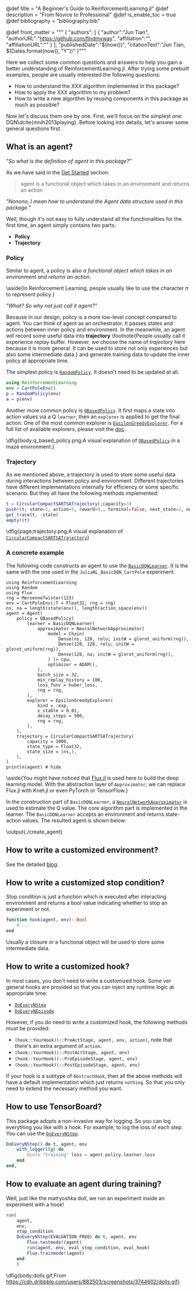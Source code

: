 @def title = "A Beginner's Guide to ReinforcementLearning.jl"
@def description = "From Novice to Professional"
@def is_enable_toc = true
@def bibliography = "bibliography.bib"

@def front_matter = """
    {
        "authors": [
            {
                "author":"Jun Tian",
                "authorURL":"https://github.com/findmyway",
                "affiliation":"",
                "affiliationURL":""
            }
        ],
        "publishedDate":"$(now())",
        "citationText":"Jun Tian, $(Dates.format(now(), "Y"))"
    }"""

Here we collect some common questions and answers to help you gain a better understanding of ReinforcementLearning.jl. After trying some prebuilt examples, people are usually interested the following questions:

- How to understand the XXX algorithm implemented in this package?
- How to apply the XXX algorithm to my problem?
- How to write a new algorithm by reusing components in this package as much as possible?

Now let's discuss them one by one. First, we'll focus on the simplest one: DQN\dcite{mnih2013playing}. Before looking into details, let's answer some general questions first.

## What is an agent?

*"So what is the definition of agent in this package?"*

As we have said in the [Get Started](/get_started#agent) section:

> agent is a functional object which takes in an environment and returns an action

*"Nonono, I mean how to understand the Agent data structure used in this package."*

Well, though it's not easy to fully understand all the functionalities for the first time, an agent simply contains two parts:

- **Policy**
- **Trajectory**

### Policy

Similar to agent, a policy is also *a functional object which takes in an environment and returns an action*.

\aside{In Reinforcement Learning, people usually like to use the character $\pi$ to represent policy.}

*"What? So why not just call it agent?"*

Because in our design, policy is a more low-level concept compared to agent. You can think of agent as an orchestrator. It passes states and actions between inner policy and environment. In the meanwhile, an agent will record some useful data into **trajectory** \footnote{People usually call it experience replay buffer. However, we choose the name of *trajectory* here because it is more general. It can be used to store not only experiences but also some intermediate data.} and generate training data to update the inner policy at appropriate time.

The simplest policy is [`RandomPolicy`](https://juliareinforcementlearning.org/ReinforcementLearning.jl/latest/rl_base/#ReinforcementLearningBase.RandomPolicy). It doesn't need to be updated at all.

```julia
using ReinforcementLearning
env = CartPoleEnv()
p = RandomPolicy(env)
a = p(env)
```

Another more common policy is [`QBasedPolicy`](https://juliareinforcementlearning.org/ReinforcementLearning.jl/latest/rl_core/#ReinforcementLearningCore.QBasedPolicy). It first maps a state into action values via a Q `learner`, then an `explorer` is applied to get the final action. One of the most common explorer is [`EpsilonGreedyExplorer`](https://juliareinforcementlearning.org/ReinforcementLearning.jl/latest/rl_core/#Explorers-1). For a full list of available explorers, please visit the [doc](https://juliareinforcementlearning.org/ReinforcementLearning.jl/latest/rl_core/#Explorers-1).

\dfig{body;q_based_policy.png;A visual explanation of [`QBasedPolicy`](https://juliareinforcementlearning.org/ReinforcementLearning.jl/latest/rl_core/#ReinforcementLearningCore.QBasedPolicy) in a maze environment.}

### Trajectory

As we mentioned above, a trajectory is used to store some useful data during interactions between policy and environment. Different trajectories have different implementations internally for efficiency or some specific scenario. But they all have the following methods implemented:

```julia
t = CircularCompactSARTSATrajectory(;capacity=3)
push!(t; state=1, action=1, reward=0., terminal=false, next_state=2, next_action=2)
get_trace(t, :state)
empty!(t)
```

\dfig{page;trajectory.png;A visual explanation of [`CircularCompactSARTSATrajectory`](https://juliareinforcementlearning.org/ReinforcementLearning.jl/latest/rl_core/#ReinforcementLearningCore.CircularCompactSARTSATrajectory)}

### A concrete example

The following code constructs an agent to use the [`BasicDQNLearner`](https://juliareinforcementlearning.org/ReinforcementLearning.jl/latest/rl_zoo/#ReinforcementLearningZoo.BasicDQNLearner). It is the same with the one used in the `JuliaRL_BasicDQN_CartPole` experiment.

```julia:./create_agent
using ReinforcementLearning
using Random
using Flux
rng = MersenneTwister(123)
env = CartPoleEnv(;T = Float32, rng = rng)
ns, na = length(state(env)), length(action_space(env))
agent = Agent(
    policy = QBasedPolicy(
        learner = BasicDQNLearner(
            approximator = NeuralNetworkApproximator(
                model = Chain(
                    Dense(ns, 128, relu; initW = glorot_uniform(rng)),
                    Dense(128, 128, relu; initW = glorot_uniform(rng)),
                    Dense(128, na; initW = glorot_uniform(rng)),
                ) |> cpu,
                optimizer = ADAM(),
            ),
            batch_size = 32,
            min_replay_history = 100,
            loss_func = huber_loss,
            rng = rng,
        ),
        explorer = EpsilonGreedyExplorer(
            kind = :exp,
            ϵ_stable = 0.01,
            decay_steps = 500,
            rng = rng,
        ),
    ),
    trajectory = CircularCompactSARTSATrajectory(
        capacity = 1000,
        state_type = Float32,
        state_size = (ns,),
    ),
)
println(agent) # hide
```

\aside{You might have noticed that [Flux.jl](https://github.com/FluxML/Flux.jl) is used here to build the deep learning model. With the abstraction layer of `Approximator`, we can replace Flux.jl with Knet.jl or even PyTorch or TensorFlow.}

In the construction part of `BasicDQNLearner`, a [`NeuralNetworkApproximator`](https://juliareinforcementlearning.org/ReinforcementLearning.jl/latest/rl_core/#ReinforcementLearningCore.NeuralNetworkApproximator) is used to estimate the Q value. The core algorithm part is implemented in the learner. The `BasicDQNLearner` accepts an environment and returns state-action values. The resulted agent is shown below:

\output{./create_agent}

## How to write a customized environment?

See the detailed [blog](/blog/how_to_write_a_customized_environment/).

## How to write a customized stop condition?

Stop condition is just a function which is executed after interacting environment and returns a bool value indicating whether to stop an experiment or not.

```julia
function hook(agent, env)::Bool
    # ...
end
```

Usually a closure or a functional object will be used to store some intermediate data.

## How to write a customized hook?

In most cases, you don't need to write a customized hook. Some ver general hooks are provided so that you can inject any runtime logic at appropriate time:

- [`DoEveryNStep`](https://juliareinforcementlearning.org/ReinforcementLearning.jl/latest/rl_core/#ReinforcementLearningCore.DoEveryNStep)
- [`DoEveryNEpisode`](https://juliareinforcementlearning.org/ReinforcementLearning.jl/latest/rl_core/#ReinforcementLearningCore.DoEveryNEpisode)

However, if you do need to write a customized hook, the following methods must be provided:

- `(hook::YourHook)(::PreActStage, agent, env, action)`, note that there's an extra argument of `action`.
- `(hook::YourHook)(::PostActStage, agent, env)`
- `(hook::YourHook)(::PreEpisodeStage, agent, env)`
- `(hook::YourHook)(::PostEpisodeStage, agent, env)`

If your hook is a subtype of `AbstractHook`, then all the above methods will have a default implementation which just returns `nothing`. So that you only need to extend the necessary method you want.

## How to use TensorBoard?

This package adopts a non-invasive way for logging. So you can log everything you like with a hook. For example, to log the loss of each step. You can use the [`DoEveryNStep`](https://juliareinforcementlearning.org/ReinforcementLearning.jl/latest/rl_core/#ReinforcementLearningCore.DoEveryNStep).

```julia
DoEveryNStep() do t, agent, env
    with_logger(lg) do
        @info "training" loss = agent.policy.learner.loss
    end
end,
```

## How to evaluate an agent during training?

Well, just like the matryoshka doll, we run an experiment inside an experiment with a hook!

```julia
run(
    agent,
    env,
    stop_condition
    DoEveryNStep(EVALUATION_FREQ) do t, agent, env
        Flux.testmode!(agent)
        run(agent, env, eval_stop_condition, eval_hook)
        Flux.trainmode!(agent)
    end
    )
```

\dfig{body;dolls.gif;From https://cdn.dribbble.com/users/882503/screenshots/3744602/dolls.gif}
